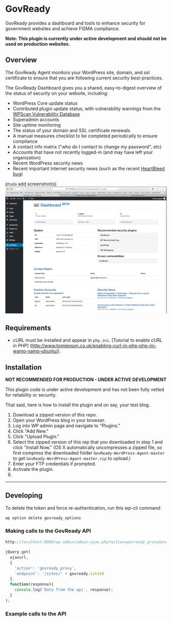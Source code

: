 # GovReady
GovReady provides a dashboard and tools to enhance security for government websites and achieve FISMA compliance.

**Note: This plugin is currently under active development and should not be used on production websites.**

## Overview

The GovReady Agent monitors your WordPress site, domain, and ssl certificate to ensure that you are
following current security best-practices.

The GovReady Dashboard gives you a shared, easy-to-digest overview of the status of security on your
website, including:
* WordPress Core update status
* Contributed plugin update status, with vulnerability warnings from the [WPScan Vulnerability Database](wpvulndb.com)
* Superadmin accounts
* Site uptime monitoring
* The status of your domain and SSL certificate renewals
* A manual measures checklist to be completed periodically to ensure compliance
* A contact info matrix ("who do I contact to change my password", etc)
* Accounts that have not recently logged-in (and may have left your organization)
* Recent WordPress security news
* Recent important Internet security news (such as the recent [HeartBleed bug](http://heartbleed.com/))

`@todo` add screenshot(s)
![screenshot of GovReady WordPress dashboard](images/govready-wordpress-plugin-screen-may2016.png)

## Requirements
* cURL must be installed and appear in `php.ini`. [Tutorial to enable cURL in PHP]
(http://www.tomjepson.co.uk/enabling-curl-in-php-php-ini-wamp-xamp-ubuntu/).


## Installation
**NOT RECOMMENDED FOR PRODUCTION - UNDER ACTIVE DEVELOPMENT**

This plugin code is under active development and has not been fully vetted for reliability or security.

That said, here is how to install the plugin and on say, your test blog.

1. Download a zipped version of this repo.
2. Open your WordPress blog in your browser.
3. Log into WP admin page and navigate to "Plugins."
4. Click "Add New."
5. Click "Upload Plugin."
6. Select the zipped version of this rep that you downloaded in step 1 and click "Install Now." (OS X automatically uncompresses a zipped file, so first compress the downloaded folder `GovReady-WordPress-Agent-master` to get `GovReady-WordPress-Agent-master.zip` to upload.)
7. Enter your FTP credentials if prompted.
8. Activate the plugin.
9. 

---

## Developing

To delete the token and force re-authentication, run this wp-cli command:
```
wp option delete govready_options
```

### Making calls to the GovReady API
```javascript
http://localhost:8080/wp-admin/admin-ajax.php?action=govready_proxy&endpoint=/initialize&method=POST
```
```javascript
jQuery.get(
  ajaxurl, 
  {
    'action': 'govready_proxy',
    'endpoint': '/sites/' + govready.siteId
  }, 
  function(response){
    console.log('Data from the api', response);
  }
);
```


### Example calls to the API
